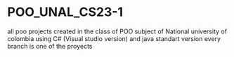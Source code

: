 # POO_UNAL_CS23-1
all poo projects created in the class of POO subject of National university of colombia
using C# (Visual studio version) and java standart version
every branch is one of the proyects
